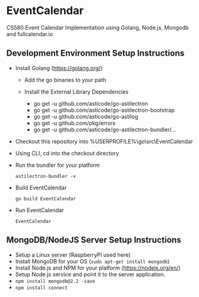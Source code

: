 # EventCalendar
CS580 Event Calendar Implementation using Golang, Node.js, Mongodb and fullcalendar.io

Development Environment Setup Instructions
-------------------------------------------
* Install Golang (https://golang.org/)

  * Add the go binaries to your path

  * Install the External Library Dependencies
  
    *    go get -u github.com/asticode/go-astilectron
    *    go get -u github.com/asticode/go-astilectron-bootstrap
    *    go get -u github.com/asticode/go-astilog
    *    go get -u github.com/pkg/errors
    *    go get -u github.com/asticode/go-astilectron-bundler/...
    
* Checkout this repository into %USERPROFILE%\go\src\EventCalendar
    
* Using CLI, cd into the checkout directory

* Run the bundler for your platform

    `astilectron-bundler -v`

* Build EventCalendar

    `go build EventCalendar`

* Run EventCalendar

    `EventCalendar`

MongoDB/NodeJS Server Setup Instructions
-------------------------------------------
* Setup a Linux server (RaspberryPi used here)
* Install MongoDB for your OS (`sudo apt-get install mongodb`)
* Install Node.js and NPM for your platform (https://nodejs.org/en/)
* Setup Node.js service and point it to the server application.
* `npm install mongodb@2.2 -save`
* `npm install connect`
